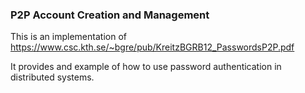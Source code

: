 ### P2P Account Creation and Management
This is an implementation of https://www.csc.kth.se/~bgre/pub/KreitzBGRB12_PasswordsP2P.pdf

It provides and example of how to use password authentication in distributed systems.